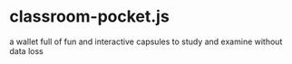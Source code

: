 # classroom-pocket.js
a wallet full of fun and interactive capsules to study and examine without data loss
